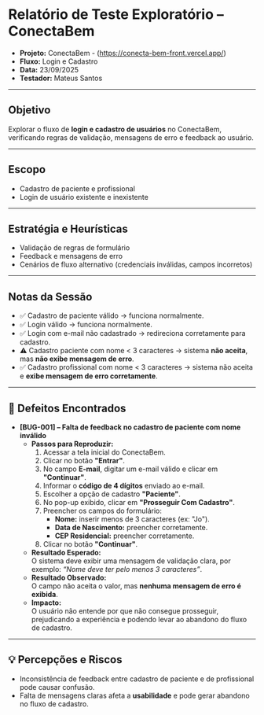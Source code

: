 # Relatório de Teste Exploratório – ConectaBem  

- **Projeto:** ConectaBem - (https://conecta-bem-front.vercel.app/)  
- **Fluxo:** Login e Cadastro  
- **Data:** 23/09/2025  
- **Testador:** Mateus Santos  

---

## Objetivo
Explorar o fluxo de **login e cadastro de usuários** no ConectaBem, verificando regras de validação, mensagens de erro e feedback ao usuário.

---

## Escopo

- Cadastro de paciente e profissional  
- Login de usuário existente e inexistente  

---

## Estratégia e Heurísticas
- Validação de regras de formulário  
- Feedback e mensagens de erro  
- Cenários de fluxo alternativo (credenciais inválidas, campos incorretos)  

---

## Notas da Sessão
- ✅ Cadastro de paciente válido → funciona normalmente.  
- ✅ Login válido → funciona normalmente.  
- ✅ Login com e-mail não cadastrado → redireciona corretamente para cadastro.  
- ⚠️ Cadastro paciente com nome < 3 caracteres → sistema **não aceita**, mas **não exibe mensagem de erro**.  
- ✅ Cadastro profissional com nome < 3 caracteres → sistema não aceita e **exibe mensagem de erro corretamente**.  

---

## 🐞 Defeitos Encontrados  

- **[BUG-001] – Falta de feedback no cadastro de paciente com nome inválido**  
  - **Passos para Reproduzir:**  
    1. Acessar a tela inicial do ConectaBem.  
    2. Clicar no botão **"Entrar"**.  
    3. No campo **E-mail**, digitar um e-mail válido e clicar em **"Continuar"**.  
    4. Informar o **código de 4 dígitos** enviado ao e-mail.  
    5. Escolher a opção de cadastro **"Paciente"**.  
    6. No pop-up exibido, clicar em **"Prosseguir Com Cadastro"**.  
    7. Preencher os campos do formulário:  
       - **Nome:** inserir menos de 3 caracteres (ex: "Jo").  
       - **Data de Nascimento:** preencher corretamente.  
       - **CEP Residencial:** preencher corretamente.  
    8. Clicar no botão **"Continuar"**.  
  - **Resultado Esperado:**  
    O sistema deve exibir uma mensagem de validação clara, por exemplo: *“Nome deve ter pelo menos 3 caracteres”*.  
  - **Resultado Observado:**  
    O campo não aceita o valor, mas **nenhuma mensagem de erro é exibida**.  
  - **Impacto:**  
    O usuário não entende por que não consegue prosseguir, prejudicando a experiência e podendo levar ao abandono do fluxo de cadastro.  

---

## 💡 Percepções e Riscos
- Inconsistência de feedback entre cadastro de paciente e de profissional pode causar confusão.  
- Falta de mensagens claras afeta a **usabilidade** e pode gerar abandono no fluxo de cadastro.  
